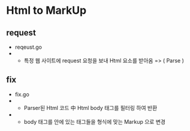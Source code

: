 # Html to MarkUp 

## request
* reqeust.go 
* * 특정 웹 사이트에 request 요청을 보내 Html 요소를 받아옴 => ( Parse )

## fix 
* fix.go
* * Parser된 Html 코드 中 Html body 태그를 필터링 하여 반환
* * body 태그를 안에 있는 태그들을 형식에 맞는 Markup 으로 변경
